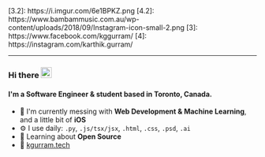 <!-- <h1 align='center'><img src="https://raw.githubusercontent.com/MartinHeinz/MartinHeinz/master/wave.gif" width="50px"></h1>

I'm Karthik, a *Computer & Software Engineering* Undergraduate student, currently studying at Ryerson University, Toronto. I love to develop random, fun ideas that come to mind with various amazing languages and technologies. I pursue interest in mathematical visualization, web development, scripts, and big solutions to big problems. Feel free to tell me about youself! -->

<!-- ### Want to get in touch? :speech_balloon:

Linkedin, [![LinkedIn][1.2]][1] | Twitter, [![Twitter][2.2]][2]

[1.2]: https://raw.githubusercontent.com/MartinHeinz/MartinHeinz/master/linkedin-3-16.png
[2.2]: http://i.imgur.com/wWzX9uB.png -->
<!-->
[3.2]: https://i.imgur.com/6e1BPKZ.png
[4.2]: https://www.bambammusic.com.au/wp-content/uploads/2018/09/Instagram-icon-small-2.png
<!-->
<!-- [1]: https://www.linkedin.com/in/kggurram/
[2]: https://twitter.com/kggurram/ -->
<!-->
[3]: https://www.facebook.com/kggurram/
[4]: https://instagram.com/karthik.gurram/
<!-->

<!-- **Website: <i> coming soon </i>:pray:** -->

<!--
## Currently working on... :zzz:

<dl>
	<dt>R2-D2</dt>
	<dd> Finishing up</dd>

	<dt>Personal Website</dt>
	<dd>HTML, CSS, Jekyll</dd>

	<dt>ML Project</dt>
	<dd>&#128064</dd>

	<dt>Python Scripts</dt>
	<dd>I love to automate and code random algorithms that come to mind</dd>
	</dl>
-->

<!--
	## Everyone loves stats... here are some of mine :chart_with_upwards_trend:
	<div  class="container"  style="display: flex; height: 100px;">
		<a href="https://github.com/kggurram/">
		  	<img align="left" src="https://github-readme-stats.vercel.app/api?username=kggurram&hide=prs,issues&theme=nord&show_icons=true&line_height=27&count_private=true" alt="Karthik's GitHub Stats" />
		</a>
	</div>
	<div  style="width: 50%;">
		<img src="https://github-readme-stats.vercel.app/api/wakatime?username=kggurram" align= "center" style="width:100%">
	</div>
-->
<!--
	## Repos I'm proud of :fire:

	[![Repo Card](https://github-readme-stats.vercel.app/api/pin/?username=kggurram&repo=R2-D2&theme=nord)](https://github.com/kggurram/R2-D2)

	#### _Lots of ideas in development, coming soon!_
-->
---
<!-- <h3  align='center'><i>be creative.</i></h3> -->

<!-- > Simplicity is prerequisite for reliability - Edsger W. Dijkstra -->

### Hi there <img src="https://raw.githubusercontent.com/MartinHeinz/MartinHeinz/master/wave.gif" width="22px">

#### I'm a Software Engineer & student based in Toronto, Canada.

<!-- ##### NOW

- ✨ Crafted last [Laracon Online](https://laracon.net) website;
- 🇵🇹 Planing the "Tuga-Co-Op";
- 🍑 What about this? -->

- 🏢 I'm currently messing with **Web Development & Machine Learning**, and a little bit of **iOS**
- ⚙️ I use daily: `.py`, `.js/tsx/jsx`, `.html`, `.css`, `.psd`, `.ai`
- 🌱 Learning about **Open Source**
- 🔗 [kgurram.tech](https://www.kgurram.tech)
<!-- - 💅 Designed: @pestphp, [NorthMeetsSouth.audio](https://www.northmeetssouth.audio), [ThenPing.me](https://thenping.me), [HappydDev.fm](https://www.happydev.fm), etc… -->
<!-- - 💬 Ping me about **design**, **branding**, **laravel**, **development**, **design thinking** -->
